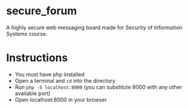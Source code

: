 # secure_forum
A highly secure web messaging board made for Security of Information Systems course.

# Instructions
- You must have php installed
- Open a terminal and `cd` into the directory
- Run `php -S localhost:8000` (you can substitute 8000 with any other available port)
- Open localhost:8000 in your browser

